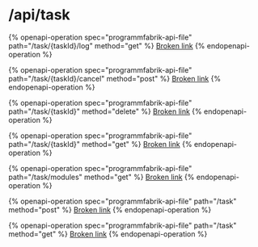 # /api/task

{% openapi-operation spec="programmfabrik-api-file" path="/task/{taskId}/log" method="get" %}
[Broken link](broken-reference)
{% endopenapi-operation %}

{% openapi-operation spec="programmfabrik-api-file" path="/task/{taskId}/cancel" method="post" %}
[Broken link](broken-reference)
{% endopenapi-operation %}

{% openapi-operation spec="programmfabrik-api-file" path="/task/{taskId}" method="delete" %}
[Broken link](broken-reference)
{% endopenapi-operation %}

{% openapi-operation spec="programmfabrik-api-file" path="/task/{taskId}" method="get" %}
[Broken link](broken-reference)
{% endopenapi-operation %}

{% openapi-operation spec="programmfabrik-api-file" path="/task/modules" method="get" %}
[Broken link](broken-reference)
{% endopenapi-operation %}

{% openapi-operation spec="programmfabrik-api-file" path="/task" method="post" %}
[Broken link](broken-reference)
{% endopenapi-operation %}

{% openapi-operation spec="programmfabrik-api-file" path="/task" method="get" %}
[Broken link](broken-reference)
{% endopenapi-operation %}
